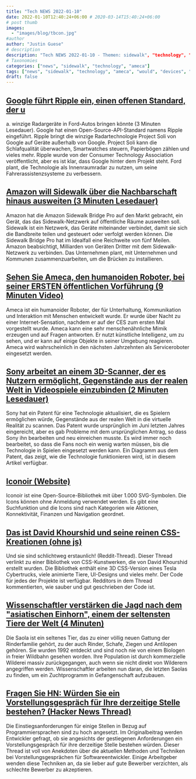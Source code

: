 ```yaml
---
title: "Tech NEWS 2022-01-10"
date: 2022-01-10T12:40:24+06:00 # 2020-03-14T15:40:24+06:00
# post thumb
images:
  - "images/blog/tbcon.jpg"
#author
author: "Justin Guese"
# description
description: "Tech NEWS 2022-01-10 - Themen: sidewalk", "technology", "ameca"
# Taxonomies
categories: ["news", "sidewalk", "technology", "ameca"]
tags: ["news", "sidewalk", "technology", "ameca", "would", "devices", "amazon"]
draft: false
---
```


## [Google führt Ripple ein, einen offenen Standard, der u](https://www.theverge.com/2022/1/7/22872972/google-ripple-radar-standard-api-soli-ford)

 a. winzige Radargeräte in Ford-Autos bringen könnte (3 Minuten Lesedauer). Google hat einen Open-Source-API-Standard namens Ripple eingeführt. Ripple bringt die winzige Radartechnologie Project Soli von Google auf Geräte außerhalb von Google. Project Soli kann die Schlafqualität überwachen, Smartwatches steuern, Papierbögen zählen und vieles mehr. Ripple wurde von der Consumer Technology Association veröffentlicht, aber es ist klar, dass Google hinter dem Projekt steht. Ford plant, die Technologie als Innenraumradar zu nutzen, um seine Fahrerassistenzsysteme zu verbessern.

## [Amazon will Sidewalk über die Nachbarschaft hinaus ausweiten (3 Minuten Lesedauer)](https://www.theverge.com/2022/1/6/22871031/amazon-launches-ring-sidewalk-bridge-pro)

 Amazon hat die Amazon Sidewalk Bridge Pro auf den Markt gebracht, ein Gerät, das das Sidewalk-Netzwerk auf öffentliche Räume ausweiten soll. Sidewalk ist ein Netzwerk, das Geräte miteinander verbindet, damit sie sich die Bandbreite teilen und gesteuert oder verfolgt werden können. Die Sidewalk Bridge Pro hat im Idealfall eine Reichweite von fünf Meilen. Amazon beabsichtigt, Milliarden von Geräten Dritter mit dem Sidewalk-Netzwerk zu verbinden. Das Unternehmen plant, mit Unternehmen und Kommunen zusammenzuarbeiten, um die Brücken zu installieren.

## [Sehen Sie Ameca, den humanoiden Roboter, bei seiner ERSTEN öffentlichen Vorführung (9 Minuten Video)](https://www.youtube.com/watch?v=LzBUm31Vn3k/1/0100017e43ae65c9-a002ee48-f0b7-4e83-94fe-9f182b807eed-000000/TI7yivmobhgcoMtUhLb8ORqnJv4Qw7IqCKo0tykBIuM=230)

 Ameca ist ein humanoider Roboter, der für Unterhaltung, Kommunikation und Interaktion mit Menschen entwickelt wurde. Er wurde über Nacht zu einer Internet-Sensation, nachdem er auf der CES zum ersten Mal vorgestellt wurde. Ameca kann eine sehr menschenähnliche Mimik erzeugen und auf Fragen antworten. Er nutzt künstliche Intelligenz, um zu sehen, und er kann auf einige Objekte in seiner Umgebung reagieren. Ameca wird wahrscheinlich in den nächsten Jahrzehnten als Serviceroboter eingesetzt werden.

## [Sony arbeitet an einem 3D-Scanner, der es Nutzern ermöglicht, Gegenstände aus der realen Welt in Videospiele einzubinden (2 Minuten Lesedauer)](https://gamerant.com/sony-3d-scanner/)

 Sony hat ein Patent für eine Technologie aktualisiert, die es Spielern ermöglichen würde, Gegenstände aus der realen Welt in die virtuelle Realität zu scannen. Das Patent wurde ursprünglich im Juni letzten Jahres eingereicht, aber es gab Probleme mit dem ursprünglichen Antrag, so dass Sony ihn bearbeiten und neu einreichen musste. Es wird immer noch bearbeitet, so dass die Fans noch ein wenig warten müssen, bis die Technologie in Spielen eingesetzt werden kann. Ein Diagramm aus dem Patent, das zeigt, wie die Technologie funktionieren wird, ist in diesem Artikel verfügbar.

## [Iconoir (Website)](https://iconoir.com/)

 Iconoir ist eine Open-Source-Bibliothek mit über 1.000 SVG-Symbolen. Die Icons können ohne Anmeldung verwendet werden. Es gibt eine Suchfunktion und die Icons sind nach Kategorien wie Aktionen, Konnektivität, Finanzen und Navigation geordnet.

## [Das ist David Khourshid und seine reinen CSS-Kreationen (ohne js)](https://www.reddit.com/r/programming/comments/rzmlon/this_is_david_khourshid_and_his_pure_css_no_js/)

 Und sie sind schlichtweg erstaunlich! (Reddit-Thread). Dieser Thread verlinkt zu einer Bibliothek von CSS-Kunstwerken, die von David Khourshid erstellt wurden. Die Bibliothek enthält eine 3D CSS-Version eines Tesla Cybertrucks, viele animierte Tiere, UI-Designs und vieles mehr. Der Code für jedes der Projekte ist verfügbar. Redditors in dem Thread kommentierten, wie sauber und gut geschrieben der Code ist.

## [Wissenschaftler verstärken die Jagd nach dem "asiatischen Einhorn", einem der seltensten Tiere der Welt (4 Minuten)](https://www.theguardian.com/environment/2022/jan/07/scientists-step-up-hunt-for-asian-unicorn-one-of-worlds-rarest-animals-aoe)

 Die Saola ist ein seltenes Tier, das zu einer völlig neuen Gattung der Rinderfamilie gehört, zu der auch Rinder, Schafe, Ziegen und Antilopen gehören. Sie wurden 1992 entdeckt und sind noch nie von einem Biologen in freier Wildbahn gesehen worden. Ihre Population ist durch kommerzielle Wilderei massiv zurückgegangen, auch wenn sie nicht direkt von Wilderern angegriffen werden. Wissenschaftler arbeiten nun daran, die letzten Saolas zu finden, um ein Zuchtprogramm in Gefangenschaft aufzubauen.

## [Fragen Sie HN: Würden Sie ein Vorstellungsgespräch für Ihre derzeitige Stelle bestehen? (Hacker News Thread)](https://news.ycombinator.com/item?id=29825080/1/0100017e43ae65c9-a002ee48-f0b7-4e83-94fe-9f182b807eed-000000/9EWUQoBXx64PQcGEhm2NHZ21tov7DYmWwaTI1LIGEiI=230)

 Die Einstiegsanforderungen für einige Stellen in Bezug auf Programmiersprachen sind zu hoch angesetzt. Im Originalbeitrag werden Entwickler gefragt, ob sie angesichts der gestiegenen Anforderungen ein Vorstellungsgespräch für ihre derzeitige Stelle bestehen würden. Dieser Thread ist voll von Anekdoten über die aktuellen Methoden und Techniken bei Vorstellungsgesprächen für Softwareentwickler. Einige Arbeitgeber wenden diese Techniken an, da sie lieber auf gute Bewerber verzichten, als schlechte Bewerber zu akzeptieren.

